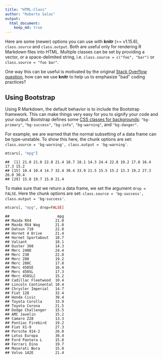 ```yaml
---
title: "HTML-Class"
author: "Roberto Salas"
output:
  html_document:
    keep_md: true
---
```


Here are some (newer) options you can use with **knitr** (>= v1.15.6), `class.source` and `class.output`. Both are useful only for rendering R Markdown files into HTML. Multiple classes can be set by providing a vector, or a space-delimited string, i.e. `class.source = c("foo", "bar")` or `class.source = "foo bar"`.

One way this can be useful is motivated by the original [Stack Overflow question](http://stackoverflow.com/q/41030477/559676), how can we use **knitr** to help us to emphasize "bad" coding practices?

## Using Bootstrap

Using R Markdown, the default behavior is to include the Bootstrap framework. This can make things very easy for you to signify your code and your output. Bootstrap defines some [CSS classes for backgrounds](http://getbootstrap.com/css/#helper-classes-backgrounds): `"bg-primary"`, `"bg-success"`, `"bg-info"`, `"bg-warning"`, and `"bg-danger"`.

For example, we are warned that the normal subsetting of a data frame can be type-unstable. To show this here,  the chunk options are set: `class.source = 'bg-warning', class.output = 'bg-warning'`.


```{.r .bg-warning}
mtcars[, "mpg"]
```

```{.bg-warning}
##  [1] 21.0 21.0 22.8 21.4 18.7 18.1 14.3 24.4 22.8 19.2 17.8 16.4 17.3 15.2
## [15] 10.4 10.4 14.7 32.4 30.4 33.9 21.5 15.5 15.2 13.3 19.2 27.3 26.0 30.4
## [29] 15.8 19.7 15.0 21.4
```

To make sure that we return a data frame, we set the argument `drop = FALSE`. Here the chunk options are set: `class.source = 'bg-success', class.output = 'bg-success'`.


```{.r .bg-success}
mtcars[, "mpg", drop=FALSE]
```

```{.bg-success}
##                      mpg
## Mazda RX4           21.0
## Mazda RX4 Wag       21.0
## Datsun 710          22.8
## Hornet 4 Drive      21.4
## Hornet Sportabout   18.7
## Valiant             18.1
## Duster 360          14.3
## Merc 240D           24.4
## Merc 230            22.8
## Merc 280            19.2
## Merc 280C           17.8
## Merc 450SE          16.4
## Merc 450SL          17.3
## Merc 450SLC         15.2
## Cadillac Fleetwood  10.4
## Lincoln Continental 10.4
## Chrysler Imperial   14.7
## Fiat 128            32.4
## Honda Civic         30.4
## Toyota Corolla      33.9
## Toyota Corona       21.5
## Dodge Challenger    15.5
## AMC Javelin         15.2
## Camaro Z28          13.3
## Pontiac Firebird    19.2
## Fiat X1-9           27.3
## Porsche 914-2       26.0
## Lotus Europa        30.4
## Ford Pantera L      15.8
## Ferrari Dino        19.7
## Maserati Bora       15.0
## Volvo 142E          21.4
```

